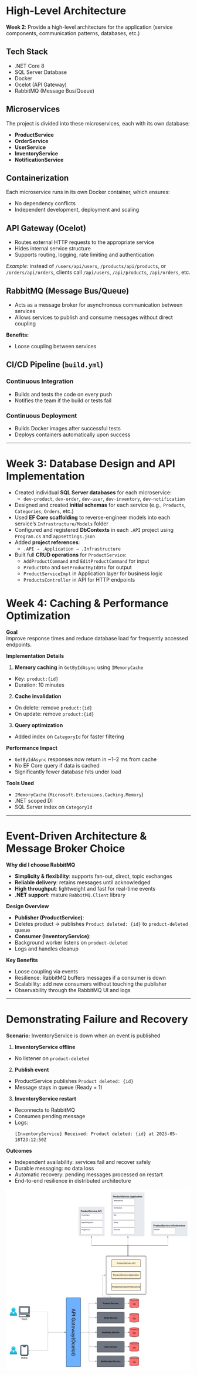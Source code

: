 ﻿# High-Level Architecture

**Week 2**: Provide a high-level architecture for the application (service components, communication patterns, databases, etc.)

## Tech Stack

- .NET Core 8  
- SQL Server Database  
- Docker  
- Ocelot (API Gateway)  
- RabbitMQ (Message Bus/Queue)  

## Microservices

The project is divided into these microservices, each with its own database:

- **ProductService**  
- **OrderService**  
- **UserService**  
- **InventoryService**  
- **NotificationService**  

## Containerization

Each microservice runs in its own Docker container, which ensures:

- No dependency conflicts  
- Independent development, deployment and scaling  

## API Gateway (Ocelot)

- Routes external HTTP requests to the appropriate service  
- Hides internal service structure  
- Supports routing, logging, rate limiting and authentication  

_Example:_ instead of `/users/api/users`, `/products/api/products`, or `/orders/api/orders`, clients call `/api/users`, `/api/products`, `/api/orders`, etc.

## RabbitMQ (Message Bus/Queue)

- Acts as a message broker for asynchronous communication between services  
- Allows services to publish and consume messages without direct coupling  

**Benefits:**  
- Loose coupling between services  

## CI/CD Pipeline (`build.yml`)

### Continuous Integration

- Builds and tests the code on every push  
- Notifies the team if the build or tests fail  

### Continuous Deployment

- Builds Docker images after successful tests  
- Deploys containers automatically upon success  

---

# Week 3: Database Design and API Implementation

- Created individual **SQL Server databases** for each microservice:
  - `dev-product`, `dev-order`, `dev-user`, `dev-inventory`, `dev-notification`
- Designed and created **initial schemas** for each service (e.g., `Products`, `Categories`, `Orders`, etc.)
- Used **EF Core scaffolding** to reverse-engineer models into each service’s `Infrastructure/Models` folder
- Configured and registered **DbContexts** in each `.API` project using `Program.cs` and `appsettings.json`
- Added **project references**:
  - `.API → .Application → .Infrastructure`
- Built full **CRUD operations** for `ProductService`:
  - `AddProductCommand` and `EditProductCommand` for input
  - `ProductDto` and `GetProductByIdDto` for output
  - `ProductServiceImpl` in Application layer for business logic
  - `ProductsController` in API for HTTP endpoints


# Week 4: Caching & Performance Optimization

**Goal**  
Improve response times and reduce database load for frequently accessed endpoints.

**Implementation Details**  
1. **Memory caching** in `GetByIdAsync` using `IMemoryCache`  
 - Key: `product:{id}`  
 - Duration: 10 minutes  
2. **Cache invalidation**  
 - On delete: remove `product:{id}`  
 - On update: remove `product:{id}`  
3. **Query optimization**  
 - Added index on `CategoryId` for faster filtering  

**Performance Impact**  
- `GetByIdAsync` responses now return in ~1–2 ms from cache  
- No EF Core query if data is cached  
- Significantly fewer database hits under load  

**Tools Used**  
- `IMemoryCache` (`Microsoft.Extensions.Caching.Memory`)  
- .NET scoped DI  
- SQL Server index on `CategoryId`  

---

# Event-Driven Architecture & Message Broker Choice

**Why did I choose RabbitMQ**  
- **Simplicity & flexibility**: supports fan-out, direct, topic exchanges  
- **Reliable delivery**: retains messages until acknowledged  
- **High throughput**: lightweight and fast for real-time events  
- **.NET support**: mature `RabbitMQ.Client` library  

**Design Overview**  
- **Publisher (ProductService)**:  
- Deletes product → publishes `Product deleted: {id}` to `product-deleted` queue  
- **Consumer (InventoryService)**:  
- Background worker listens on `product-deleted`  
- Logs and handles cleanup  

**Key Benefits**  
- Loose coupling via events  
- Resilience: RabbitMQ buffers messages if a consumer is down  
- Scalability: add new consumers without touching the publisher  
- Observability through the RabbitMQ UI and logs  

---

# Demonstrating Failure and Recovery

**Scenario:** InventoryService is down when an event is published

1. **InventoryService offline**  
 - No listener on `product-deleted`  
2. **Publish event**  
 - ProductService publishes `Product deleted: {id}`  
 - Message stays in queue (Ready = 1)  
3. **InventoryService restart**  
 - Reconnects to RabbitMQ  
 - Consumes pending message  
 - Logs:  
   ```
   [InventoryService] Received: Product deleted: {id} at 2025-05-18T23:12:50Z
   ```

**Outcomes**  
- Independent availability: services fail and recover safely  
- Durable messaging: no data loss  
- Automatic recovery: pending messages processed on restart  
- End-to-end resilience in distributed architecture  

![Alt text](high_level_architecture_diagram.jpeg "high level architecture diagram.jpeg")
